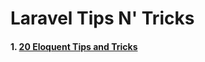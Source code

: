 # Laravel Tips N' Tricks
</header>

#### 1\. [20 Eloquent Tips and Tricks](20_laravel_eloquent_tips_and_tricks.md)
